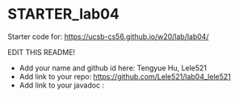 # STARTER_lab04

Starter code for: <https://ucsb-cs56.github.io/w20/lab/lab04/>

EDIT THIS README!
* Add your name and github id here: Tengyue Hu, Lele521
* Add link to your repo: https://github.com/Lele521/lab04_lele521
* Add link to your javadoc : 

